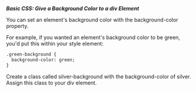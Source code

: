 ***Basic CSS: Give a Background Color to a div Element***

You can set an element's background color with the background-color property.

For example, if you wanted an element's background color to be green, you'd put this within your style element:

```html
.green-background {
  background-color: green;
}
```

Create a class called silver-background with the background-color of silver. Assign this class to your div element.
